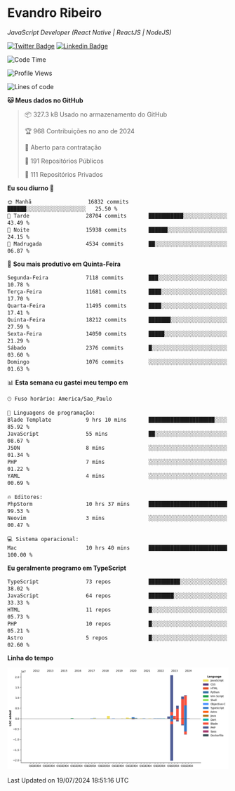 # Evandro **Ribeiro**

*JavaScript Developer (React Native | ReactJS | NodeJS)*

[![Twitter Badge](https://img.shields.io/badge/-@ribeiroevandro-201B2D?style=flat-square&labelColor=201B2D&logo=twitter&logoColor=white&link=https://twitter.com/ribeiroevandro)](https://twitter.com/ribeiroevandro) 
[![Linkedin Badge](https://img.shields.io/badge/-Evandro%20Ribeiro-201B2D?style=flat-square&logo=Linkedin&logoColor=white&link=https://www.linkedin.com/in/ribeiroevandro)](https://www.linkedin.com/in/ribeiroevandro) 


<!--START_SECTION:waka-->
![Code Time](http://img.shields.io/badge/Code%20Time-4%2C016%20hrs%2043%20mins-blue)

![Profile Views](http://img.shields.io/badge/Visualizac%C3%B5es%20do%20perfil-0-blue)

![Lines of code](https://img.shields.io/badge/Desde%20o%20Hello%20World%20eu%20escrevi-54.1%20million%20linhas%20de%20c%C3%B3digo-blue)

**🐱 Meus dados no GitHub** 

> 📦 327.3 kB Usado no armazenamento do GitHub 
 > 
> 🏆 968 Contribuições no ano de 2024
 > 
> 💼 Aberto para contratação
 > 
> 📜 191 Repositórios Públicos 
 > 
> 🔑 111 Repositórios Privados 
 > 
**Eu sou diurno 🐤** 

```text
🌞 Manhã                  16832 commits       ██████░░░░░░░░░░░░░░░░░░░   25.50 % 
🌆 Tarde                  28704 commits       ███████████░░░░░░░░░░░░░░   43.49 % 
🌃 Noite                  15938 commits       ██████░░░░░░░░░░░░░░░░░░░   24.15 % 
🌙 Madrugada              4534 commits        ██░░░░░░░░░░░░░░░░░░░░░░░   06.87 % 
```
📅 **Sou mais produtivo em Quinta-Feira** 

```text
Segunda-Feira            7118 commits        ███░░░░░░░░░░░░░░░░░░░░░░   10.78 % 
Terça-Feira              11681 commits       ████░░░░░░░░░░░░░░░░░░░░░   17.70 % 
Quarta-Feira             11495 commits       ████░░░░░░░░░░░░░░░░░░░░░   17.41 % 
Quinta-Feira             18212 commits       ███████░░░░░░░░░░░░░░░░░░   27.59 % 
Sexta-Feira              14050 commits       █████░░░░░░░░░░░░░░░░░░░░   21.29 % 
Sábado                   2376 commits        █░░░░░░░░░░░░░░░░░░░░░░░░   03.60 % 
Domingo                  1076 commits        ░░░░░░░░░░░░░░░░░░░░░░░░░   01.63 % 
```


📊 **Esta semana eu gastei meu tempo em** 

```text
🕑︎ Fuso horário: America/Sao_Paulo

💬 Linguagens de programação: 
Blade Template           9 hrs 10 mins       █████████████████████░░░░   85.92 % 
JavaScript               55 mins             ██░░░░░░░░░░░░░░░░░░░░░░░   08.67 % 
JSON                     8 mins              ░░░░░░░░░░░░░░░░░░░░░░░░░   01.34 % 
PHP                      7 mins              ░░░░░░░░░░░░░░░░░░░░░░░░░   01.22 % 
YAML                     4 mins              ░░░░░░░░░░░░░░░░░░░░░░░░░   00.69 % 

🔥 Editores: 
PhpStorm                 10 hrs 37 mins      █████████████████████████   99.53 % 
Neovim                   3 mins              ░░░░░░░░░░░░░░░░░░░░░░░░░   00.47 % 

💻 Sistema operacional: 
Mac                      10 hrs 40 mins      █████████████████████████   100.00 % 
```

**Eu geralmente programo em TypeScript** 

```text
TypeScript               73 repos            ██████████░░░░░░░░░░░░░░░   38.02 % 
JavaScript               64 repos            ████████░░░░░░░░░░░░░░░░░   33.33 % 
HTML                     11 repos            █░░░░░░░░░░░░░░░░░░░░░░░░   05.73 % 
PHP                      10 repos            █░░░░░░░░░░░░░░░░░░░░░░░░   05.21 % 
Astro                    5 repos             █░░░░░░░░░░░░░░░░░░░░░░░░   02.60 % 
```



**Linha do tempo**

![Lines of Code chart](https://raw.githubusercontent.com/ribeiroevandro/ribeiroevandro/main/assets/bar_graph.png)


 Last Updated on 19/07/2024 18:51:16 UTC
<!--END_SECTION:waka-->
